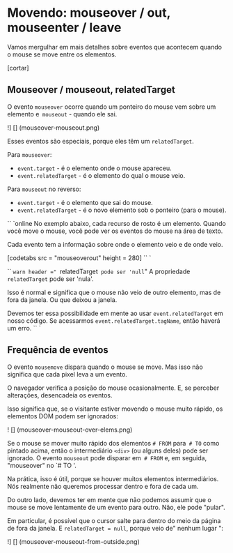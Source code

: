 # Movendo: mouseover / out, mouseenter / leave

Vamos mergulhar em mais detalhes sobre eventos que acontecem quando o mouse se move entre os elementos.

[cortar]

## Mouseover / mouseout, relatedTarget

O evento `mouseover` ocorre quando um ponteiro do mouse vem sobre um elemento e` mouseout` - quando ele sai.

!] [] (mouseover-mouseout.png)

Esses eventos são especiais, porque eles têm um `relatedTarget`.

Para `mouseover`:

- `event.target` - é o elemento onde o mouse apareceu.
- `event.relatedTarget` - é o elemento do qual o mouse veio.

Para `mouseout` no reverso:

- `event.target` - é o elemento que sai do mouse.
- `event.relatedTarget` - é o novo elemento sob o ponteiro (para o mouse).

`` `online
No exemplo abaixo, cada recurso de rosto é um elemento. Quando você move o mouse, você pode ver os eventos do mouse na área de texto.

Cada evento tem a informação sobre onde o elemento veio e de onde veio.

[codetabs src = "mouseoverout" height = 280]
`` `

`` `warn header =" `relatedTarget` pode ser 'null`"
A propriedade `relatedTarget` pode ser 'nula'.

Isso é normal e significa que o mouse não veio de outro elemento, mas de fora da janela. Ou que deixou a janela.

Devemos ter essa possibilidade em mente ao usar `event.relatedTarget` em nosso código. Se acessarmos `event.relatedTarget.tagName`, então haverá um erro.
`` `

## Frequência de eventos

O evento `mousemove` dispara quando o mouse se move. Mas isso não significa que cada pixel leva a um evento.

O navegador verifica a posição do mouse ocasionalmente. E, se perceber alterações, desencadeia os eventos.

Isso significa que, se o visitante estiver movendo o mouse muito rápido, os elementos DOM podem ser ignorados:

! [] (mouseover-mouseout-over-elems.png)

Se o mouse se mover muito rápido dos elementos `# FROM` para` # TO` como pintado acima, então o intermediário `<div>` (ou alguns deles) pode ser ignorado. O evento `mouseout` pode disparar em` # FROM` e, em seguida, "mouseover" no `# TO '.

Na prática, isso é útil, porque se houver muitos elementos intermediários. Nós realmente não queremos processar dentro e fora de cada um.

Do outro lado, devemos ter em mente que não podemos assumir que o mouse se move lentamente de um evento para outro. Não, ele pode "pular".

Em particular, é possível que o cursor salte para dentro do meio da página de fora da janela. E `relatedTarget = null`, porque veio de" nenhum lugar ":

!] [] (mouseover-mouseout-from-outside.png)

<div style = "display: none">
No caso de um movimento rápido, elementos intermediários podem desencadear eventos. Mas se o mouse entrar no elemento (`mouseover`), quando é garantido ter` mouseout` quando o deixa.
</ div>

`` `online
Confira "ao vivo" em um teste abaixo.

O HTML é dois elementos `<div>` aninhados. Se você mover o mouse rapidamente sobre eles, então pode não haver nenhum evento, ou talvez apenas o div vermelho desencadeia eventos, ou talvez o verde.

Tente também mover o ponteiro sobre o `div` vermelho e, em seguida, movê-lo rapidamente para baixo através do verde. Se o movimento for rápido o suficiente, o elemento pai será ignorado.

[codetabs height = 360 src = "mouseoverout-fast"]
`` `

## "Extra" mouseout quando sair para uma criança

Imagine - um ponteiro do mouse inseriu um elemento. O "mouseover" disparou. Em seguida, o cursor passa para um elemento filho. O fato interessante é que o mouseout se desencadeia nesse caso. O cursor ainda está no elemento, mas temos um "mouseout" dele!

!] [] (mouseover-to-child.png)

Isso parece estranho, mas pode ser facilmente explicado.

** De acordo com a lógica do navegador, o cursor do mouse pode ser apenas sobre um elemento * single * a qualquer momento - o mais aninhado (e top by z-index). **

Então, se ele for para outro elemento (mesmo um descendente), então ele deixa o anterior. Que simples.

Há uma consequência engraçada que podemos ver no exemplo abaixo.

O vermelho `<div>` está aninhado dentro do azul. O azul `<div>` tem manipuladores `mouseover / out` que registram todos os eventos na área de texto abaixo.

Tente entrar no elemento azul e, em seguida, movendo o mouse para o vermelho - e assista os eventos:

[codetabs height = 360 src = "mouseoverout-child"]

1. Ao entrar no azul - nós conseguimos `mouseover [target: blue]`.
2. Então, depois de passar do azul para o vermelho - nós recebemos `mouseout [target: blue]` (deixou o pai).
3. ... E imediatamente `mouseover [target: red]`.

Então, para um manipulador que não leva o `target` em conta, parece que nós deixamos o pai no 'mouseout' em` (2) `e devolvido de volta por` mouseover` em `(3)`.

Se realizarmos algumas ações ao entrar / sair do elemento, então teremos muitas corridas "falsas" extras. Para coisas simples, pode ser imperceptível. Para coisas complexas que podem trazer efeitos colaterais indesejados.

Podemos corrigi-lo usando os eventos `mouseenter / mouseleave` em vez disso.

## Eventos mouseenter e mouseleave

Os eventos `mouseenter / mouseleave` são como` mouseover / mouseout`. Eles também disparam quando o ponteiro do mouse entra / sai do elemento.

Mas há duas diferenças:

1. As transições dentro do elemento não são contadas.
2. Os eventos `mouseenter / mouseleave` não fazem bolhas.

Esses eventos são intuitivamente muito claros.

Quando o ponteiro entra em um elemento - o `mouseenter` desencadeia, e então não importa onde ele vai enquanto dentro do elemento. O evento `mouseleave` só dispara quando o cursor o deixa.

Se formos o mesmo exemplo, coloque `mouseenter / mouseleave` no azul` <div> `, e faça o mesmo - podemos ver que os eventos se desencadeiam apenas ao entrar e sair do azul` <div> `. Não há eventos extras quando vai para o vermelho e para trás. As crianças são ignoradas.

[codetabs height = 340 src = "mouseleave"]

## Event delegation

Os eventos `mouseenter / leave` são muito simples e fáceis de usar. Mas eles não borbulham. Portanto, não podemos usar a delegação de eventos com eles.

Imagine que queremos manipular o mouse enter / leave para as células da tabela. E há centenas de células.

A solução natural seria - configurar o manipulador em `<tabela>` e processar eventos lá. Mas `mouseenter / leave` não faz bolhas. Então, se esse evento acontecer em `<td>`, então apenas um manipulador nesse `<td>` pode pegá-lo.

Os manipuladores para `mouseenter / leave` em` <table> `apenas acionam a entrada / saída de toda a tabela. É impossível obter qualquer informação sobre transições dentro dele.

Não é problema - vamos usar `mouseover / mouseout`.

Um manipulador simples pode ser assim:

`` `js
// vamos destacar as células no mouse
table.onmouseover = função (evento) {
deixe target = event.target;
target.style.background = 'pink';
};

table.onmouseout = function (event) {
deixe target = event.target;
target.style.background = '';
};
`` `

`` `online
[codetabs height = 480 src = "mouseenter-mouseleave-delegation"]
`` `

Esses manipuladores funcionam quando vão de qualquer elemento a qualquer dentro da tabela.

Mas gostaríamos de lidar apenas com transições dentro e fora de `<td>` como um todo. E destacar as células como um todo. Não queremos lidar com as transições que acontecem entre os filhos de `<td>`.

Uma das soluções:

- Lembre-se do `<td>` atualmente com destaque em uma variável.
- No `mouseover` - ignore o evento se ainda estivéssemos dentro do` `td`` atual.
- No `mouseout` - ignore se não deixamos o atual` <td> `.

Isso filtra os eventos "extras" quando nos movemos entre os filhos de `<td>`.

`` `desconectado
Os detalhes estão no [exemplo completo] (sandbox: mouseenter-mouseleave-delegation-2).
`` `

`` `online
Aqui está o exemplo completo com todos os detalhes:

[codetabs height = 380 src = "mouseenter-mouseleave-delegation-2"]

Tente mover o cursor para dentro e para fora das células da tabela e dentro delas. Rápido ou lento - não é melhor. Somente `<td>` como um todo é destacado ao contrário do exemplo anterior.
`` `


## Resumo

Cobrimos eventos `mouseover`,` mouseout`, `mousemove`,` mouseenter` e `mouseleave`.

Coisas que são boas de notar:

- Um movimento rápido do mouse pode fazer 'mouseover, mousemove, mouseout` para ignorar elementos intermediários.
- Eventos `mouseover / out` e` mouseenter / leave` têm um alvo adicional: `relatedTarget`. Esse é o elemento do qual viemos / para, complementar a `target`.
- O evento 'mouseover / out` desencadeia mesmo quando passamos do elemento pai para um elemento filho. Eles assumem que o mouse pode ser apenas mais de um elemento ao mesmo tempo - o mais profundo.
- Eventos `mouseenter / leave` não borbulham e não se acionam quando o mouse passa para um elemento filho. Eles apenas rastreiam se o mouse vem dentro e fora do elemento como um todo.

